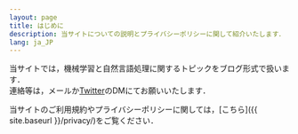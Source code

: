 ```yaml
---
layout: page
title: はじめに
description: 当サイトについての説明とプライバシーポリシーに関して紹介いたします．
lang: ja_JP
---
```


当サイトでは，機械学習と自然言語処理に関するトピックをブログ形式で扱います．  
連絡等は，メールか[Twitter](https://twitter.com/_gucciiiii)のDMにてお願いいたします．

当サイトのご利用規約やプライバシーポリシーに関しては，[こちら]({{ site.baseurl }}/privacy/)をご覧ください．